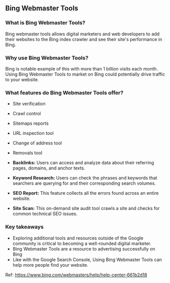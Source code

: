 ## Bing Webmaster Tools

### What is Bing Webmaster Tools?
Bing webmaster tools allows digital marketers and web developers to add their websites to the Bing index crawler and see their site's performance in Bing.

### Why use Bing Webmaster Tools?
Bing is notable example of this with more than 1 billion visits each month. Using Bing Webmaster Tools to market on Bing could potentially drive traffic to your website.

### What features do Bing Webmaster Tools offer?

- Site verification
- Crawl control
- Sitemaps reports
- URL inspection tool
- Change of address tool
- Removals tool


- **Backlinks:** Users can access and analyze data about their referring pages, domains, and anchor texts.
- **Keyword Research:** Users can check the phrases and keywords that searchers are querying for and their corresponding search volumes.
- **SEO Report:** This feature collects all the errors found across an entire website.
- **Site Scan:** This on-demand site audit tool crawls a site and checks for common technical SEO issues.

### Key takeaways

- Exploring additional tools and resources outside of the Google community is critical to becoming a well-rounded digital marketer.
- Bing Webmaster Tools are a resource to advertising successfully on Bing
- Like with the Google Search Console, Using Bing Webmaster Tools can help more people find your website.

Ref: https://www.bing.com/webmasters/help/help-center-661b2d18
